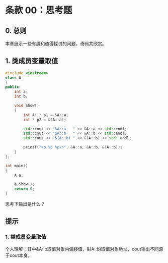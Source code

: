 # 条款 00：思考题

## 0. 总则

本章展示一些有趣和值得探讨的问题，奇码共欣赏。

## 1. 类成员变量取值

```cpp
#include <iostream>
class A
{
public:
    int a;
    int b;

    void Show()
    {
        int A::* p1 = &A::a; 
        int * p2 = &(A::a);  

        std::cout << "&A::a   " << &A::a << std::endl;
        std::cout << "&A::b   " << &A::b << std::endl;
        std::cout << "&(A::b) " << &(A::b) << std::endl;

        printf("%p %p %p\n", &A::a, &A::b, &(A::b));
    }
};

int main()
{
    A a;

    a.Show();
    return 0;
}
```

思考下输出是什么？



















































## 提示

### 1. 类成员变量取值

个人理解：其中&A::b取值对象内偏移值，&(A::b)取值对象地址，cout输出不同源于cout本身。

